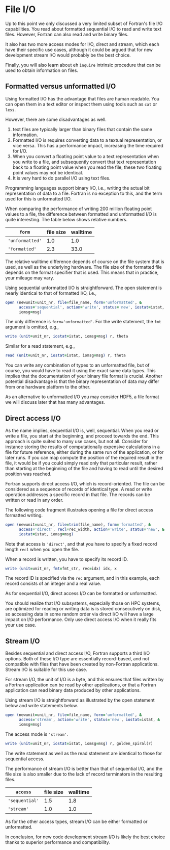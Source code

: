 # File I/O

Up to this point we only discussed a very limited subset of Fortran's file I/O
capabilities.  You read about formatted sequential I/O to read and write text
files.  However, Fortran can also read and write binary files.

It also has two more access modes for I/O, direct and stream, which each have
their specific use cases, although it could be argued that for new development
stream I/O would probably be the best choice.

Finally, you will also learn about eh `inquire` intrinsic procedure that can
be used to obtain information on files.


## Formatted versus unformatted I/O

Using formatted I/O has the advantage that files are human readable. You can
open them in a text editor or inspect them using tools such as `cat` or
`less`.

However, there are some disadvantages as well.
1. text files are typically larger than binary files that contain the same
   information.
1. Formatted I/O is requires converting data to a textual representation,
   or vice versa.  This has a performance impact, increasing the time
   required for I/O.
1. When you convert a floating point value to a text representation when you
   write to a file, and subsequently convert that text representation back to
   a floating point value when you read the file, these two floating point
   values may not be identical.
1. It is very hard to do parallel I/O using text files.

Programming languages support binary I/O, i.e., writing the actual bit
representation of data to a file.  Fortran is no exception to this, and the
term used for this is unformatted I/O.

When comparing the performance of writing 200 million floating point values
to a file, the difference between formatted and unformatted I/O is quite
interesting.  The table below shows relative numbers.

| `form`          | file size | walltime |
|-----------------|-----------|----------|
| `'unformatted'` | 1.0       |  1.0     |
| `'formatted'`   | 2.3       | 33.0     |

The relative walltime difference depends of course on the file system that
is used, as well as the underlying hardware.  The file size of the formatted
file depends on the format specifier that is used.  This means that
in practice, your mileage may vary.

Using sequential unformatted I/O is straightforward.  The open statement is
nearly identical to that of formatted I/O, i.e.,

~~~~fortran
open (newunit=unit_nr, file=file_name, form='unformatted', &
      access='sequential', action='write', status='new', iostat=istat, &
      iomsg=msg)
~~~~

The only difference is `form='unformatted'`.  For the write statement, the
`fmt` argument is omitted, e.g.,

~~~~fortran
write (unit=unit_nr, iostat=istat, iomsg=msg) r, theta
~~~~

Similar for a read statement, e.g.,

~~~~fortran
read (unit=unit_nr, iostat=istat, iomsg=msg) r, theta
~~~~

You can write any combination of types to an unformatted file, but of course,
you would have to read it using the exact same data types.  This implies that
the documentation of your binary file format is crucial.  Another potential
disadvantage is that the binary representation of data may differ from one
hardware platform to the other.

As an alternative to unformatted I/O you may consider HDF5, a file format we
will discuss later that has many advantages.


## Direct access I/O

As the name implies, sequential I/O is, well, sequential.  When you read or
write a file, you start at the beginning, and proceed towards the end.  This
approach is quite suited to many use cases, but not all.  Consider for
instance storing the results of computationally expensive calculations in a
file for future reference, either during the same run of the application, or
for later runs.  If you can map compute the position of the required result
in the file, it would be if you could simply read only that particular result,
rather than starting at the beginning of the file and having to read until
the desired position was reached.

Fortran supports direct access I/O, which is record-oriented. The file can be
considered as a sequence of records of identical type.  A read or write
operation addresses a specific record in that file.  The records can be written
or read in any order.

The following code fragment illustrates opening a file for direct access
formatted writing.

~~~~fortran
open (newunit=unit_nr, file=trim(file_name), form='formatted', &
      access='direct', recl=rec_width, action='write', status='new', &
      iostat=istat, iomsg=msg)
~~~~

Note that access is `'direct'`, and that you have to specify a fixed
record length `recl` when you open the file.

When a record is written, you have to specify its record ID.

~~~~fortran
write (unit=unit_nr, fmt=fmt_str, rec=idx) idx, x
~~~~

The record ID is specified via the `rec` argument, and in this example, each 
record consists of an integer and a real value.

As for sequential I/O, direct access I/O can be formatted or unformatted.

You should realize that I/O subsystems, especially those on HPC systems, are
optimized for reading or writing data is is stored consecutively on disk, so
accessing data in some random order via direct I/O will have a large impact
on I/O performance.  Only use direct access I/O when it really fits your use
case.


## Stream I/O

Besides sequential and direct access I/O, Fortran supports a third I/O options.
Both of these I/O type are essentially record-based, and not compatible with
files that have been created by non-Fortran applications.  Stream I/O is
suitable for this use case.

For stream I/O, the unit of I/O is a byte, and this ensures that files written
by a Fortran application can be read by other applications, or that a Fortran
application can read binary data produced by other applications.

Using stream I/O is straightforward as illustrated by the open statement
below and write statements below.

~~~~fortran
open (newunit=unit_nr, file=file_name, form='unformatted', &
      access='stream', action='write', status='new', iostat=istat, &
      iomsg=msg)
~~~~

The access mode is `'stream'`.

~~~~fortran
write (unit=unit_nr, iostat=istat, iomsg=msg) r, golden_spiral(r)
~~~~

The write statement as well as the read statement are identical to those for
sequential access.

The performance of stream I/O is better than that of sequential I/O, and the
file size is also smaller due to the lack of record terminators in the
resulting files.

| `access`       | file size | walltime |
|----------------|-----------|----------|
| `'sequential'` | 1.5       |  1.8     |
| `'stream'`     | 1.0       |  1.0     |

As for the other access types, stream I/O can be either formatted or
unformatted.

In conclusion, for new code development stream I/O is likely the best choice
thanks to superior performance and compatibility.

